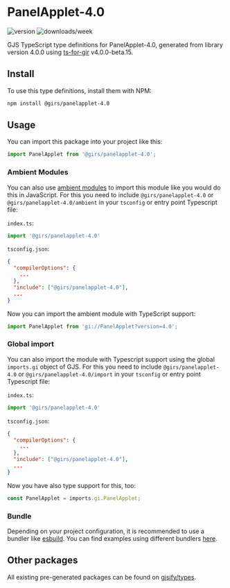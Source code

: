 
# PanelApplet-4.0

![version](https://img.shields.io/npm/v/@girs/panelapplet-4.0)
![downloads/week](https://img.shields.io/npm/dw/@girs/panelapplet-4.0)


GJS TypeScript type definitions for PanelApplet-4.0, generated from library version 4.0.0 using [ts-for-gir](https://github.com/gjsify/ts-for-gir) v4.0.0-beta.15.


## Install

To use this type definitions, install them with NPM:
```bash
npm install @girs/panelapplet-4.0
```

## Usage

You can import this package into your project like this:
```ts
import PanelApplet from '@girs/panelapplet-4.0';
```

### Ambient Modules

You can also use [ambient modules](https://github.com/gjsify/ts-for-gir/tree/main/packages/cli#ambient-modules) to import this module like you would do this in JavaScript.
For this you need to include `@girs/panelapplet-4.0` or `@girs/panelapplet-4.0/ambient` in your `tsconfig` or entry point Typescript file:

`index.ts`:
```ts
import '@girs/panelapplet-4.0'
```

`tsconfig.json`:
```json
{
  "compilerOptions": {
    ...
  },
  "include": ["@girs/panelapplet-4.0"],
  ...
}
```

Now you can import the ambient module with TypeScript support: 

```ts
import PanelApplet from 'gi://PanelApplet?version=4.0';
```

### Global import

You can also import the module with Typescript support using the global `imports.gi` object of GJS.
For this you need to include `@girs/panelapplet-4.0` or `@girs/panelapplet-4.0/import` in your `tsconfig` or entry point Typescript file:

`index.ts`:
```ts
import '@girs/panelapplet-4.0'
```

`tsconfig.json`:
```json
{
  "compilerOptions": {
    ...
  },
  "include": ["@girs/panelapplet-4.0"],
  ...
}
```

Now you have also type support for this, too:

```ts
const PanelApplet = imports.gi.PanelApplet;
```

### Bundle

Depending on your project configuration, it is recommended to use a bundler like [esbuild](https://esbuild.github.io/). You can find examples using different bundlers [here](https://github.com/gjsify/ts-for-gir/tree/main/examples).

## Other packages

All existing pre-generated packages can be found on [gjsify/types](https://github.com/gjsify/types).

